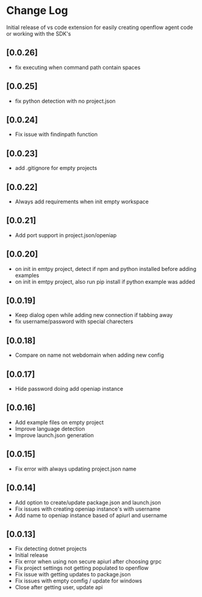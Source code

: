 # Change Log

Initial release of vs code extension for easily creating openflow agent code or working with the SDK's

## [0.0.26]
 - fix executing when command path contain spaces
## [0.0.25]
 - fix python detection with no project.json
## [0.0.24]
 - Fix issue with findinpath function
## [0.0.23]
 - add .gitignore for empty projects
## [0.0.22]
 - Always add requirements when init empty workspace
## [0.0.21]
 - Add port support in project.json/openiap
## [0.0.20]
 - on init in emtpy project, detect if npm and python installed before adding examples
 - on init in emtpy project, also run pip install if python example was added
## [0.0.19]
 - Keep dialog open while adding new connection if tabbing away
 - fix username/password with special charecters
## [0.0.18]
 - Compare on name not webdomain when adding new config
## [0.0.17]
 - Hide password doing add openiap instance
## [0.0.16]
 - Add example files on empty project
 - Improve language detection
 - Improve launch.json generation

## [0.0.15]
 - Fix error with always updating project.json name

## [0.0.14]
- Add option to create/update package.json and launch.json
- Fix issues with creating openiap instance's with username
- Add name to openiap instance based of apiurl and username

## [0.0.13]

- Fix detecting dotnet projects
- Initial release
- Fix error when using non secure apiurl after choosing grpc
- Fix project settings not getting populated to openflow
- Fix issue with getting updates to package.json
- Fix issues with empty comfig / update for windows
- Close after getting user, update api